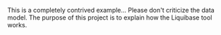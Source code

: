 This is a completely contrived example... Please don't criticize the data model. The purpose of this project is to explain how the Liquibase tool works.
